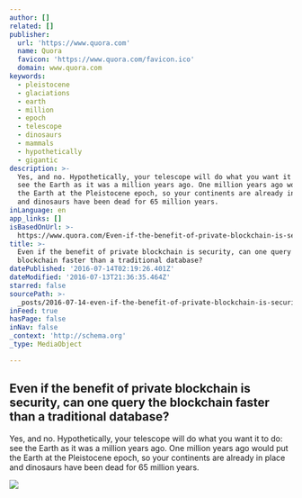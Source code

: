 ```yaml
---
author: []
related: []
publisher:
  url: 'https://www.quora.com'
  name: Quora
  favicon: 'https://www.quora.com/favicon.ico'
  domain: www.quora.com
keywords:
  - pleistocene
  - glaciations
  - earth
  - million
  - epoch
  - telescope
  - dinosaurs
  - mammals
  - hypothetically
  - gigantic
description: >-
  Yes, and no. Hypothetically, your telescope will do what you want it to do:
  see the Earth as it was a million years ago. One million years ago would put
  the Earth at the Pleistocene epoch, so your continents are already in place
  and dinosaurs have been dead for 65 million years.
inLanguage: en
app_links: []
isBasedOnUrl: >-
  https://www.quora.com/Even-if-the-benefit-of-private-blockchain-is-security-can-one-query-the-blockchain-faster-than-a-traditional-database
title: >-
  Even if the benefit of private blockchain is security, can one query the
  blockchain faster than a traditional database?
datePublished: '2016-07-14T02:19:26.401Z'
dateModified: '2016-07-13T21:36:35.464Z'
starred: false
sourcePath: >-
  _posts/2016-07-14-even-if-the-benefit-of-private-blockchain-is-security-can-o.md
inFeed: true
hasPage: false
inNav: false
_context: 'http://schema.org'
_type: MediaObject

---
```

<article style=""><h1>Even if the benefit of private blockchain is security, can one query the blockchain faster than a traditional database?</h1><p>Yes, and no. Hypothetically, your telescope will do what you want it to do: see the Earth as it was a million years ago. One million years ago would put the Earth at the Pleistocene epoch, so your continents are already in place and dinosaurs have been dead for 65 million years.</p><img src="https://qsf.ec.quoracdn.net/-images.new_grid.fb_share_default.pnge6dde9cfa6e03c43.png" /></article>